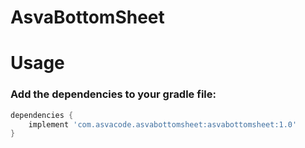 # AsvaBottomSheet
# Usage
### Add the dependencies to your gradle file:

```gradle
dependencies {
    implement 'com.asvacode.asvabottomsheet:asvabottomsheet:1.0'
}
```
